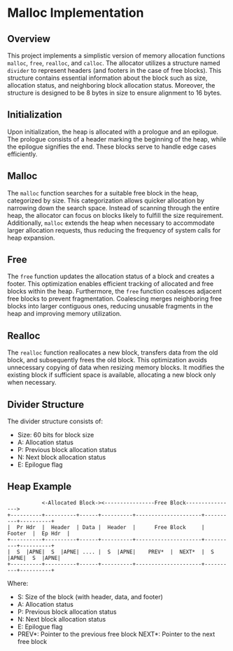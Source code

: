 # Malloc Implementation

## Overview
This project implements a simplistic version of memory allocation functions `malloc`, `free`, `realloc`, and `calloc`. The allocator utilizes a structure named `divider` to represent headers (and footers in the case of free blocks). This structure contains essential information about the block such as size, allocation status, and neighboring block allocation status. Moreover, the structure is designed to be 8 bytes in size to ensure alignment to 16 bytes.

## Initialization
Upon initialization, the heap is allocated with a prologue and an epilogue. The prologue consists of a header marking the beginning of the heap, while the epilogue signifies the end. These blocks serve to handle edge cases efficiently.

## Malloc
The `malloc` function searches for a suitable free block in the heap, categorized by size. This categorization allows quicker allocation by narrowing down the search space. Instead of scanning through the entire heap, the allocator can focus on blocks likely to fulfill the size requirement. Additionally, `malloc` extends the heap when necessary to accommodate larger allocation requests, thus reducing the frequency of system calls for heap expansion.

## Free
The `free` function updates the allocation status of a block and creates a footer. This optimization enables efficient tracking of allocated and free blocks within the heap. Furthermore, the `free` function coalesces adjacent free blocks to prevent fragmentation. Coalescing merges neighboring free blocks into larger contiguous ones, reducing unusable fragments in the heap and improving memory utilization.

## Realloc
The `realloc` function reallocates a new block, transfers data from the old block, and subsequently frees the old block. This optimization avoids unnecessary copying of data when resizing memory blocks. It modifies the existing block if sufficient space is available, allocating a new block only when necessary.

## Divider Structure
The divider structure consists of:
- Size: 60 bits for block size
- A: Allocation status
- P: Previous block allocation status
- N: Next block allocation status
- E: Epilogue flag

## Heap Example
```
           <-Allocated Block-><----------------Free Block---------------->
+----------+----------+------+----------+---------------------+----------+----------+
|  Pr Hdr  |  Header  | Data |  Header  |      Free Block     |  Footer  |  Ep Hdr  |
+----------+----------+------+----------+---------------------+----------+----------+
|  S  |APNE|  S  |APNE| .... |  S  |APNE|    PREV*  |  NEXT*  |  S  |APNE|  S  |APNE|
+----------+----------+------+----------+---------------------+----------+----------+
```

Where:
- S: Size of the block (with header, data, and footer)
- A: Allocation status
- P: Previous block allocation status
- N: Next block allocation status
- E: Epilogue flag
- PREV*: Pointer to the previous free block
 NEXT*: Pointer to the next free block
